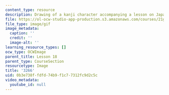 ```yaml
---
content_type: resource
description: Drawing of a kanji character accompanying a lesson on Japanese.
file: https://ol-ocw-studio-app-production.s3.amazonaws.com/courses/21g-504-japanese-iv-spring-2009/0b3e738ffdfd74b9f1c77312fc9d2c5c_3266.gif
file_type: image/gif
image_metadata:
  caption: ''
  credit: ''
  image-alt: ''
learning_resource_types: []
ocw_type: OCWImage
parent_title: Lesson 18
parent_type: CourseSection
resourcetype: Image
title: '3266'
uid: 0b3e738f-fdfd-74b9-f1c7-7312fc9d2c5c
video_metadata:
  youtube_id: null
---
```

